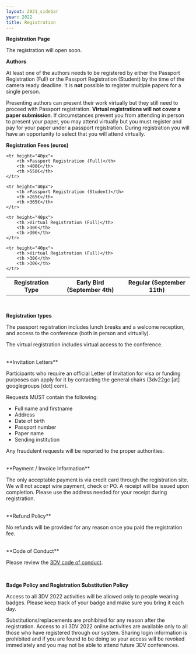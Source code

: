 ```yaml
---
layout: 2021_sidebar
year: 2022
title: Registration
---
```


**Registration Page**

The registration will open soon.

**Authors**

At least one of the authors needs to be registered by either the Passport
Registration (Full) or the Passport Registration (Student) by the time of the
camera ready deadline. 
It is **not** possible to register multiple papers for a single person. 

Presenting authors can present their work virtually but they still need to
proceed with Passport registration.
**Virtual registrations will not cover a paper submission**. If circumstances
prevent you from attending in person to present your paper, you may attend
virtually but you must register and pay for your paper under a passport
registration. During registration you will have an opportunity to select that
you will attend virtually.

**Registration Fees (euros)**

<table style="border-collapse: collapse; border: none; width: 100%;">
    <tr height="40px">
        <th >Registration Type</th>
        <th >Early Bird (September 4th)</th>
        <th >Regular (September 11th)</th>
    </tr>

    <tr height="40px">
        <th >Passport Registration (Full)</th>
        <th >400€</th>
        <th >550€</th>
    </tr>
    
    <tr height="40px">
        <th >Passport Registration (Student)</th>
        <th >265€</th>
        <th >365€</th>
    </tr>

    <tr height="40px">
        <th >Virtual Registration (Full)</th>
        <th >30€</th>
        <th >30€</th>
    </tr>

    <tr height="40px">
        <th >Virtual Registration (Full)</th>
        <th >30€</th>
        <th >30€</th>
    </tr>
</table>

<br>

**Registration types**

The passport registration includes lunch breaks and a welcome reception,
and access to the conference (both in person and virtually). 

The virtual registration includes virtual access to the conference.


<br>
**Invitation Letters**

Participants who require an official Letter of Invitation for visa or funding
purposes can apply for it by contacting the general chairs
(3dv22gc [at] googlegroups [dot] com). 
<!--You must be fully
registered and have paid the relevant registration fee to obtain a letter of
invitation.-->
Requests MUST contain the following:

- Full name and firstname
- Address
- Date of birth
- Passport number
- Paper name
- Sending institution

Any fraudulent requests will be reported to the proper authorities.

<br>
**Payment / Invoice Information**

The only acceptable payment is via credit card through the registration site.
We will not accept wire payment, check or PO. A receipt will be issued upon
completion.  Please use the address needed for your receipt during
registration.

<br>
**Refund Policy**

No refunds will be provided for any reason once you paid the registration fee.

<br>
**Code of Conduct**

Please review the [3DV code of conduct]({{site.url}}/{{page.year}}/code-of-conduct).

<br>

**Badge Policy and Registration Substitution Policy**

Access to all 3DV 2022 activities will be allowed only to people wearing badges.
Please keep track of your badge and make sure you bring it each day.

Substitutions/replacements are prohibited for any reason after the
registration. Access to all 3DV 2022 online activities are available only to
all those who have registered through our system. Sharing login information is
prohibited and if you are found to be doing so your access will be revoked
immediately and you may not be able to attend future 3DV conferences.
